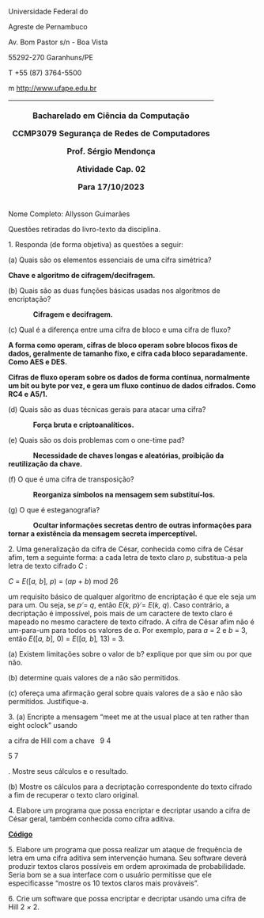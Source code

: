 Universidade Federal do 

Agreste de Pernambuco 

Av. Bom Pastor s/n - Boa Vista 

55292-270 Garanhuns/PE 

T +55 (87) 3764-5500 

m http://www.ufape.edu.br 

|<p>Bacharelado em Ciência da Computação </p><p>CCMP3079 Segurança de Redes de Computadores </p><p>Prof. Sérgio Mendonça </p><p>Atividade Cap. 02 </p><p>Para 17/10/2023</p>|
| :-: |


Nome Completo: Allysson Guimarães

Questões retiradas do livro-texto da disciplina. 

1\. Responda (de forma objetiva) as questões a seguir: 

(a) Quais são os elementos essenciais de uma cifra simétrica? 

**Chave e algoritmo de cifragem/decifragem.**

(b) Quais são as duas funções básicas usadas nos algoritmos de encriptação? 

` 		`**Cifragem e decifragem.**

(c) Qual é a diferença entre uma cifra de bloco e uma cifra de fluxo? 

**A forma como operam, cifras de bloco operam sobre blocos fixos de dados, geralmente de tamanho fixo, e cifra cada bloco separadamente. Como AES e DES.**

**Cifras de fluxo operam sobre os dados de forma contínua, normalmente um bit ou byte por vez, e gera um fluxo contínuo de dados cifrados. Como RC4 e  A5/1.**

(d) Quais são as duas técnicas gerais para atacar uma cifra? 

`		`**Força bruta e criptoanalíticos.**

(e) Quais são os dois problemas com o one-time pad? 

`		`**Necessidade de chaves longas e aleatórias, proibição da reutilização da chave.**

(f) O que é uma cifra de transposição? 

`		`**Reorganiza símbolos na mensagem sem substituí-los.**

(g) O que é esteganografia? 

`		`**Ocultar informações secretas dentro de outras informações para tornar a existência da mensagem secreta imperceptível.**


2\. Uma generalização da cifra de César, conhecida como cifra de César afim, tem a seguinte forma: a cada letra de texto claro *p*, substitua-a pela letra de texto cifrado *C* : 

*C* = *E*([*a, b*]*, p*) = (*ap* + *b*) mod 26 

um requisito básico de qualquer algoritmo de encriptação é que ele seja um para um. Ou seja, se *p ̸*= *q*, então *E*(*k, p*) *̸*= *E*(*k, q*). Caso contrário, a decriptação é impossível, pois mais de um caractere de texto claro é mapeado no mesmo caractere de texto cifrado. A cifra de César afim não é um-para-um para todos os valores de *a*. Por exemplo, para *a* = 2 e *b* = 3, então *E*([*a, b*]*,* 0) = *E*([*a, b*]*,* 13) = 3. 

(a) Existem limitações sobre o valor de b? explique por que sim ou por que não. 

(b) determine quais valores de a não são permitidos. 

(c) ofereça uma afirmação geral sobre quais valores de a são e não são permitidos. Justifique-a. 





3\. (a) Encripte a mensagem “meet me at the usual place at ten rather than eight oclock” usando 

a cifra de Hill com a chave 
</sup>
` `9 4

5 7



. Mostre seus cálculos e o resultado. 

(b) Mostre os cálculos para a decriptação correspondente do texto cifrado a fim de recuperar o texto claro original. 



4\. Elabore um programa que possa encriptar e decriptar usando a cifra de César geral, também conhecida como cifra aditiva. 

[**Código** ](https://colab.research.google.com/drive/1yP6295UdkPHSHm_QY5GbyVSSe7ox8KLj?usp=sharing)



5\. Elabore um programa que possa realizar um ataque de frequência de letra em uma cifra aditiva sem intervenção humana. Seu software deverá produzir textos claros possíveis em ordem aproximada de probabilidade. Seria bom se a sua interface com o usuário permitisse que ele especificasse “mostre os 10 textos claros mais prováveis”. 



6\. Crie um software que possa encriptar e decriptar usando uma cifra de Hill 2 *×* 2. 

